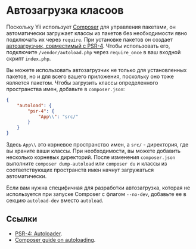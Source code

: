 # Автозагрузка класоов

Поскольку Yii использует [Composer](https://getcomposer.org) для управления
пакетами, он автоматически загружает классы из пакетов без необходимости
явно подключать их через `require`.
При установке пакетов он создает [автозагрузчик, совместимый с
PSR-4](https://www.php-fig.org/psr/psr-4/).
Чтобы использовать его, подключите `/vendor/autoload.php` через
`require_once` в ваш входной скрипт `index.php`.

Вы можете использовать автозагрузчик не только для установленных пакетов, но
и для всего вашего приложения, поскольку оно тоже является пакетом. Чтобы
загрузить классы определенного пространства имен, добавьте в
`composer.json`:

```json
{
    "autoload": {
        "psr-4": {
            "App\\": "src/"
        }
    }
}
```

Здесь `App\\` это корневое пространство имен, а `src/` - директория, где вы
храните ваши классы. При необходимости, вы можете добавить несколько
корневых директорий. После изменения `composer.json` выполните `composer
dump-autoload` или `composer du` и классы из соответствующих пространств
имен начнут загружаться автоматически.

Если вам нужна специфичная для разработки автозагрузка, которая не
используется при запуске Composer с флагом `--no-dev`, добавьте ее в секцию
`autoload-dev` вместо `autoload`.

## Ссылки

- [PSR-4: Autoloader](https://www.php-fig.org/psr/psr-4/).
- [Composer guide on
  autoloading](https://getcomposer.org/doc/01-basic-usage.md#autoloading).
